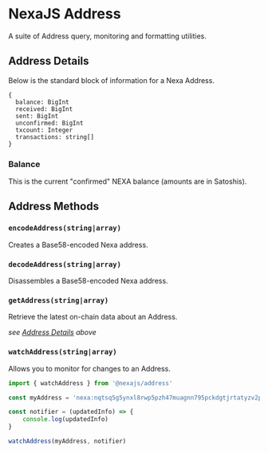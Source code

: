 # NexaJS Address

A suite of Address query, monitoring and formatting utilities.


## Address Details

Below is the standard block of information for a Nexa Address.

```
{
  balance: BigInt
  received: BigInt
  sent: BigInt
  unconfirmed: BigInt
  txcount: Integer
  transactions: string[]
}
```

### Balance

This is the current "confirmed" NEXA balance (amounts are in Satoshis).


## Address Methods

### `encodeAddress(string|array)`

Creates a Base58-encoded Nexa address.

### `decodeAddress(string|array)`

Disassembles a Base58-encoded Nexa address.

### `getAddress(string|array)`

Retrieve the latest on-chain data about an Address.

_see [Address Details](#address-details) above_


### `watchAddress(string|array)`

Allows you to monitor for changes to an Address.

```js
import { watchAddress } from '@nexajs/address'

const myAddress = 'nexa:nqtsq5g5ynxl8rwp5pzh47muagnn795pckdgtjrtatyzv2p5'

const notifier = (updatedInfo) => {
    console.log(updatedInfo)
}

watchAddress(myAddress, notifier)

```
